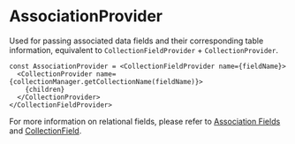 # AssociationProvider

Used for passing associated data fields and their corresponding table information, equivalent to `CollectionFieldProvider` + `CollectionProvider`.

```tsx | pure
const AssociationProvider = <CollectionFieldProvider name={fieldName}>
  <CollectionProvider name={collectionManager.getCollectionName(fieldName)}>
    {children}
  </CollectionProvider>
</CollectionFieldProvider>
```

For more information on relational fields, please refer to [Association Fields](https://docs.nocobase.com/development/server/collections/association-fields) and [CollectionField](/core/data-source/collection-field).
